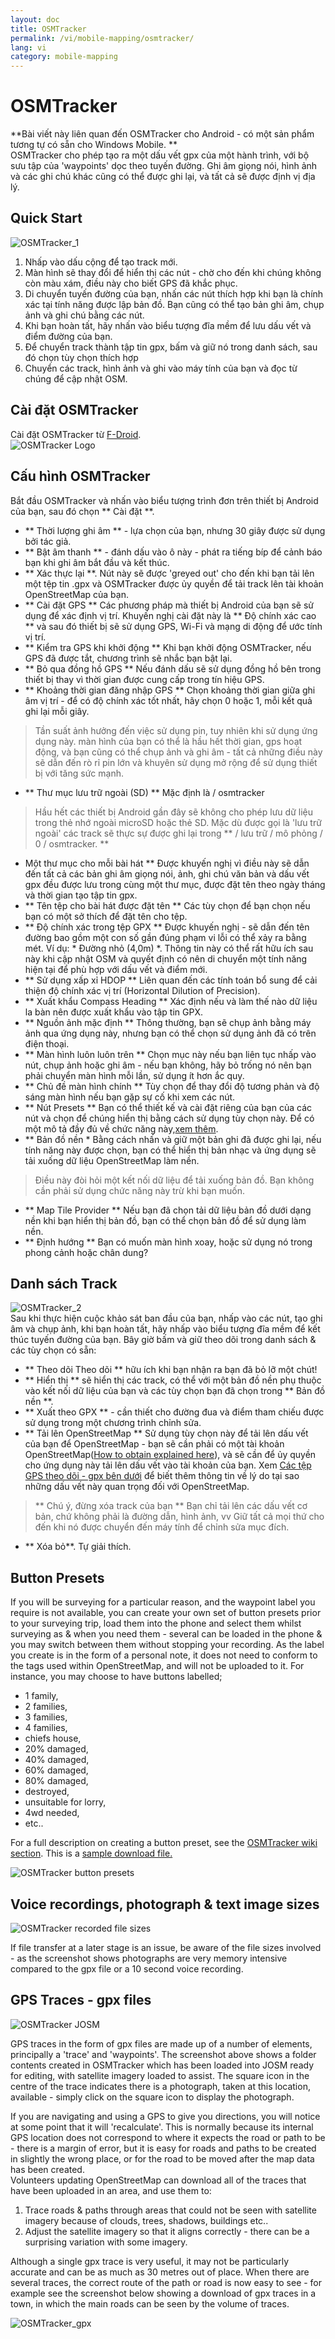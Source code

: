 ```yaml
---
layout: doc
title: OSMTracker
permalink: /vi/mobile-mapping/osmtracker/
lang: vi
category: mobile-mapping
---
```


OSMTracker
==============

  
**Bài viết này liên quan đến OSMTracker cho Android - có một sản phẩm tương tự có sẵn cho Windows Mobile. **  
OSMTracker cho phép tạo ra một dấu vết gpx của một hành trình, với bộ sưu tập của 'waypoints' dọc theo tuyến đường. Ghi âm giọng nói, hình ảnh và các ghi chú khác cũng có thể được ghi lại, và tất cả sẽ được định vị địa lý.

Quick Start
-----------

![OSMTracker_1][]  

1.  Nhấp vào dấu cộng để tạo track mới.  
2.  Màn hình sẽ thay đổi để hiển thị các nút - chờ cho đến khi chúng không còn màu xám, điều này cho biết GPS đã khắc phục.  
3.  Di chuyển tuyến đường của bạn, nhấn các nút thích hợp khi bạn là chính xác tại tính năng được lập bản đồ. Bạn cũng có thể tạo bản ghi âm, chụp ảnh và ghi chú bằng các nút.  
4.  Khi bạn hoàn tất, hãy nhấn vào biểu tượng đĩa mềm để lưu dấu vết và điểm đường của bạn.  
5.  Để chuyển track thành tập tin gpx, bấm và giữ nó trong danh sách, sau đó chọn tùy chọn thích hợp  
6.  Chuyển các track, hình ảnh và ghi vào máy tính của bạn và đọc từ chúng để cập nhật OSM.  


Cài đặt OSMTracker
-------------------------

Cài đặt OSMTracker từ  [F-Droid](https://f-droid.org/en/packages/net.osmtracker/).  
![OSMTracker Logo][]  


Cấu hình OSMTracker
------------------------

Bắt đầu OSMTracker và nhấn vào biểu tượng trình đơn trên thiết bị Android của bạn, sau đó chọn ** Cài đặt **.  

-  ** Thời lượng ghi âm ** - lựa chọn của bạn, nhưng 30 giây được sử dụng bởi tác giả.  
-  ** Bật âm thanh ** - đánh dấu vào ô này - phát ra tiếng bíp để cảnh báo bạn khi ghi âm bắt đầu và kết thúc.  
-  ** Xác thực lại **. Nút này sẽ được 'greyed out' cho đến khi bạn tải lên một tệp tin .gpx và OSMTracker được ủy quyền để tải track lên tài khoản OpenStreetMap của bạn.  
-  ** Cài đặt GPS ** Các phương pháp mà thiết bị Android của bạn sẽ sử dụng để xác định vị trí. Khuyến nghị cài đặt này là ** Độ chính xác cao ** và sau đó thiết bị sẽ sử dụng GPS, Wi-Fi và mạng di động để ước tính vị trí.  
-  ** Kiểm tra GPS khi khởi động ** Khi bạn khởi động OSMTracker, nếu GPS đã được tắt, chương trình sẽ nhắc bạn bật lại.
-  ** Bỏ qua đồng hồ GPS ** Nếu đánh dấu sẽ sử dụng đồng hồ bên trong thiết bị thay vì thời gian được cung cấp trong tín hiệu GPS.  
-  ** Khoảng thời gian đăng nhập GPS ** Chọn khoảng thời gian giữa ghi âm vị trí - để có độ chính xác tốt nhất, hãy chọn 0 hoặc 1, mỗi kết quả ghi lại mỗi giây.  

> Tần suất ảnh hưởng đến việc sử dụng pin, tuy nhiên khi sử dụng ứng dụng này. màn hình của bạn có thể là hầu hết thời gian, gps hoạt động, và bạn cũng có thể chụp ảnh và ghi âm - tất cả những điều này sẽ dẫn đến rò rỉ pin lớn và khuyên sử dụng mở rộng để sử dụng thiết bị với tăng sức mạnh.  

-  ** Thư mục lưu trữ ngoài (SD) ** Mặc định là / osmtracker  

> Hầu hết các thiết bị Android gần đây sẽ không cho phép lưu dữ liệu trong thẻ nhớ ngoài microSD hoặc thẻ SD. Mặc dù được gọi là 'lưu trữ ngoài' các track sẽ thực sự được ghi lại trong ** / lưu trữ / mô phỏng / 0 / osmtracker. **  

-   Một thư mục cho mỗi bài hát ** Được khuyến nghị vì điều này sẽ dẫn đến tất cả các bản ghi âm giọng nói, ảnh, ghi chú văn bản và dấu vết gpx đều được lưu trong cùng một thư mục, được đặt tên theo ngày tháng và thời gian tạo tập tin gpx.  
-  ** Tên tệp cho bài hát được đặt tên ** Các tùy chọn để bạn chọn nếu bạn có một sở thích để đặt tên cho tệp.  
-  ** Độ chính xác trong tệp GPX ** Được khuyến nghị - sẽ dẫn đến tên đường bao gồm một con số gần đúng phạm vi lỗi có thể xảy ra bằng mét. Ví dụ: * Đường nhỏ (4,0m) *. Thông tin này có thể rất hữu ích sau này khi cập nhật OSM và quyết định có nên di chuyển một tính năng hiện tại để phù hợp với dấu vết và điểm mới.  
-  ** Sử dụng xấp xỉ HDOP ** Liên quan đến các tính toán bổ sung để cải thiện độ chính xác vị trí (Horizontal Dilution of Precision).  
-  ** Xuất khẩu Compass Heading ** Xác định nếu và làm thế nào dữ liệu la bàn nên được xuất khẩu vào tập tin GPX.  
-  ** Nguồn ảnh mặc định ** Thông thường, bạn sẽ chụp ảnh bằng máy ảnh qua ứng dụng này, nhưng bạn có thể chọn sử dụng ảnh đã có trên điện thoại.  
-  ** Màn hình luôn luôn trên ** Chọn mục này nếu bạn liên tục nhấp vào nút, chụp ảnh hoặc ghi âm - nếu bạn không, hãy bỏ trống nó nên bạn phải chuyển màn hình mỗi lần, sử dụng ít hơn ắc quy.  
-  ** Chủ đề màn hình chính ** Tùy chọn để thay đổi độ tương phản và độ sáng màn hình nếu bạn gặp sự cố khi xem các nút.  
-  ** Nút Presets ** Bạn có thể thiết kế và cài đặt riêng của bạn của các nút và chọn để chúng hiển thị bằng cách sử dụng tùy chọn này. Để có một mô tả đầy đủ về chức năng này,[xem thêm](/vu/mobile-mapping/osmtracker/#button-presets).   
-  ** Bản đồ nền * Bằng cách nhấn và giữ một bản ghi đã được ghi lại, nếu tính năng này được chọn, bạn có thể hiển thị bản nhạc và ứng dụng sẽ tải xuống dữ liệu OpenStreetMap làm nền.  

> Điều này đòi hỏi một kết nối dữ liệu để tải xuống bản đồ. Bạn không cần phải sử dụng chức năng này trừ khi bạn muốn.  

-  ** Map Tile Provider ** Nếu bạn đã chọn tải dữ liệu bản đồ dưới dạng nền khi bạn hiển thị bản đồ, bạn có thể chọn bản đồ để sử dụng làm nền.  
-  ** Định hướng ** Bạn có muốn màn hình xoay, hoặc sử dụng nó trong phong cảnh hoặc chân dung?  

Danh sách Track
--------------

![OSMTracker_2][]  
Sau khi thực hiện cuộc khảo sát ban đầu của bạn, nhấp vào các nút, tạo ghi âm và chụp ảnh, khi bạn hoàn tất, hãy nhấp vào biểu tượng đĩa mềm để kết thúc tuyến đường của bạn. Bây giờ bấm và giữ theo dõi trong danh sách & các tùy chọn có sẵn:  

-  ** Theo dõi Theo dõi ** hữu ích khi bạn nhận ra bạn đã bỏ lỡ một chút!  
-  ** Hiển thị ** sẽ hiển thị các track, có thể với một bản đồ nền phụ thuộc vào kết nối dữ liệu của bạn và các tùy chọn bạn đã chọn trong ** Bản đồ nền **.  
-  ** Xuất theo GPX ** - cần thiết cho đường đua và điểm tham chiếu được sử dụng trong một chương trình chỉnh sửa.  
-  ** Tải lên OpenStreetMap ** Sử dụng tùy chọn này để tải lên dấu vết của bạn để OpenStreetMap - bạn sẽ cần phải có một tài khoản OpenStreetMap([How to obtain explained here](/vi/beginner/start-osm/)), và sẽ cần để ủy quyền cho ứng dụng này tải lên dấu vết vào tài khoản của bạn. Xem [Các tệp GPS theo dõi - gpx bên dưới](/vi/mobile-mapping/osmtracker/#gps-traces--gpx-files) để biết thêm thông tin về lý do tại sao những dấu vết này quan trọng đối với OpenStreetMap.  

> ** Chú ý, đừng xóa track của bạn ** Bạn chỉ tải lên các dấu vết cơ bản, chứ không phải là đường dẫn, hình ảnh, vv Giữ tất cả mọi thứ cho đến khi nó được chuyển đến máy tính để chỉnh sửa mục đích.  

- ** Xóa bỏ**. Tự giải thích.  


Button Presets
--------------

If you will be surveying for a particular reason, and the waypoint label you require is not available, you can create your own set of button presets prior to your surveying trip, load them into the phone and select them whilst surveying as & when you need them - several can be loaded in the phone & you may switch between them without stopping your recording. As the label you create is in the form of a personal note, it does not need to conform to the tags used within OpenStreetMap, and will not be uploaded to it. For instance, you may choose to have buttons labelled;  

- 1 family,  
- 2 families,  
- 3 families,  
- 4 families,  
- chiefs house,  
- 20% damaged,  
- 40% damaged,  
- 60% damaged,  
- 80% damaged,  
- destroyed,  
- unsuitable for lorry,  
- 4wd needed,  
- etc..  

For a full description on creating a button preset, see the [OSMTracker wiki section](https://github.com/nguillaumin/osmtracker-android/wiki/Custom-buttons-layouts). This is a [sample download file.](/files/R_of_Way.xml)  

![OSMTracker button presets][]  


Voice recordings, photograph & text image sizes  
-----------------------------------------------  

![OSMTracker recorded file sizes][]  

If file transfer at a later stage is an issue, be aware of the file sizes involved - as the screenshot shows photographs are very memory intensive compared to the gpx file or a 10 second voice recording.  


GPS Traces - gpx files
----------------------  

![OSMTracker JOSM][]  

GPS traces in the form of gpx files are made up of a number of elements, principally a 'trace' and 'waypoints'. The screenshot above shows a folder contents created in OSMTracker which has been loaded into JOSM ready for editing, with satellite imagery loaded to assist. The square icon in the centre of the trace indicates there is a photograph, taken at this location, available - simply click on the square icon to display the photograph.  

If you are navigating and using a GPS to give you directions, you will notice at some point that it will 'recalculate'. This is normally because its internal GPS location does not correspond to where it expects the road or path to be - there is a margin of error, but it is easy for roads and paths to be created in slightly the wrong place, or for the road to be moved after the map data has been created.  
Volunteers updating OpenStreetMap can download all of the traces that have been uploaded in an area, and use them to:  

1. Trace roads & paths through areas that could not be seen with satellite imagery because of clouds, trees, shadows, buildings etc..  
2. Adjust the satellite imagery so that it aligns correctly - there can be a surprising variation with some imagery.  

Although a single gpx trace is very useful, it may not be particularly accurate and can be as much as 30 metres out of place. When there are several traces, the correct route of the path or road is now easy to see - for example see the screenshot below showing a download of gpx traces in a town, in which the main roads can be seen by the volume of traces.  

![OSMTracker_gpx][] 




[OSMTracker Logo]: /images/mobile-mapping/osmtracker_logo.png
[OSMTracker_1]: /images/mobile-mapping/OSMTracker_1.png
[OSMTracker_2]: /images/mobile-mapping/OSMTracker_2.png
[OSMTracker button presets]: /images/mobile-mapping/OSMTracker_presets.png
[OSMTracker recorded file sizes]: /images/mobile-mapping/OSMTracker_files.png
[OSMTracker_gpx]: /images/mobile-mapping/OSMTracker_gpx.png
[OSMTracker JOSM]: /images/mobile-mapping/OSMTracker_JOSM.png